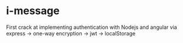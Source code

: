 # i-message

First crack at implementing authentication with Nodejs and angular via express -> one-way encryption -> jwt -> localStorage
